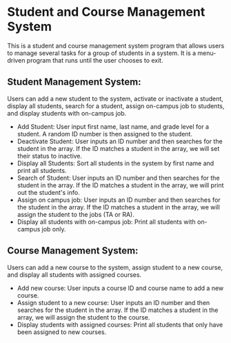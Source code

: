 # Student and Course Management System
This is a student and course management system program that allows users to manage several tasks for a group of students in a system. It is a menu-driven program that runs until the user chooses to exit. 


## Student Management System: 
Users can add a new student to the system, activate or inactivate a student, display all students, search for a student, assign on-campus job to students, and display students with on-campus job.

- Add Student: User input first name, last name, and grade level for a student. A random ID number is then assigned to the student.
- Deactivate Student: User inputs an ID number and then searches for the student in the array. If the ID matches a student in the array, we will set their status to inactive. 
- Display all Students: Sort all students in the system by first name and print all students.
- Search of Student: User inputs an ID number and then searches for the student in the array. If the ID matches a student in the array, we will print out the student's info. 
- Assign on campus job: User inputs an ID number and then searches for the student in the array. If the ID matches a student in the array, we will assign the student to the jobs (TA or RA).
- Display all students with on-campus job: Print all students with on-campus job only. 

## Course Management System:
Users can add a new course to the system, assign student to a new course, and display all students with assigned courses. 

- Add new course: User inputs a course ID and course name to add a new course. 
- Assign student to a new course: User inputs an ID number and then searches for the student in the array. If the ID matches a student in the array, we will assign the student to the course.
- Display students with assigned courses: Print all students that only have been assigned to new courses.
